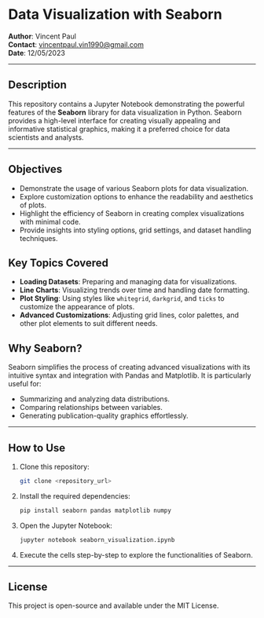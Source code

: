 
# Data Visualization with Seaborn

**Author**: Vincent Paul  
**Contact**: vincentpaul.vin1990@gmail.com  
**Date**: 12/05/2023  

---

## Description

This repository contains a Jupyter Notebook demonstrating the powerful features of the **Seaborn** library for data visualization in Python. Seaborn provides a high-level interface for creating visually appealing and informative statistical graphics, making it a preferred choice for data scientists and analysts.

---

## Objectives

- Demonstrate the usage of various Seaborn plots for data visualization.
- Explore customization options to enhance the readability and aesthetics of plots.
- Highlight the efficiency of Seaborn in creating complex visualizations with minimal code.
- Provide insights into styling options, grid settings, and dataset handling techniques.

## Key Topics Covered

- **Loading Datasets**: Preparing and managing data for visualizations.
- **Line Charts**: Visualizing trends over time and handling date formatting.
- **Plot Styling**: Using styles like `whitegrid`, `darkgrid`, and `ticks` to customize the appearance of plots.
- **Advanced Customizations**: Adjusting grid lines, color palettes, and other plot elements to suit different needs.

## Why Seaborn?

Seaborn simplifies the process of creating advanced visualizations with its intuitive syntax and integration with Pandas and Matplotlib. It is particularly useful for:

- Summarizing and analyzing data distributions.
- Comparing relationships between variables.
- Generating publication-quality graphics effortlessly.

---

## How to Use

1. Clone this repository:
   ```bash
   git clone <repository_url>
   ```

2. Install the required dependencies:
   ```bash
   pip install seaborn pandas matplotlib numpy
   ```

3. Open the Jupyter Notebook:
   ```bash
   jupyter notebook seaborn_visualization.ipynb
   ```

4. Execute the cells step-by-step to explore the functionalities of Seaborn.

---

## License

This project is open-source and available under the MIT License.
